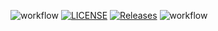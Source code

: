 ![workflow](https://github.com/set09117/DeveSoftLab3/actions/workflows/main.yml/badge.svg)
[![LICENSE](https://img.shields.io/github/license/set09117/DeveSoftLab3.svg?style=flat-square)](https://github.com/set09117/sem/blob/master/LICENSE)
[![Releases](https://img.shields.io/github/release/set09117/DeveSoftLab3/all.svg?style=flat-square)](https://github.com/set09117/sem/releases)
![workflow](https://github.com/set09117/DeveSoftLab3/actions/workflows/main.yml/badge.svg)